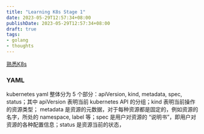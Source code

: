 ```yaml
---
title: "Learning K8s Stage 1"
date: 2023-05-29T12:57:34+08:00
publishDate: 2023-05-29T12:57:34+08:00
draft: true
tags:
- golang
- thoughts
---
```



[熟悉K8s](https://github.com/caicloud/kube-ladder/blob/master/tutorials/lab2-application-and-service.md)

### YAML

kubernetes yaml 整体分为 5 个部分：apiVersion, kind, metadata, spec, status；其中 apiVersion 表明当前 kubernetes API 的分组；kind 表明当前操作的资源类型； metadata 是资源的元数据，对于每种资源都是固定的，例如资源的名字，所处的 namespace, label 等；spec 是用户对资源的 “说明书”，即用户对资源的各种配置信息；status 是资源当前的状态，
